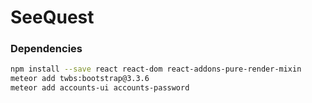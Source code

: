 # SeeQuest #

### Dependencies ###
```bash
npm install --save react react-dom react-addons-pure-render-mixin
meteor add twbs:bootstrap@3.3.6
meteor add accounts-ui accounts-password
```
